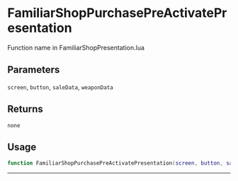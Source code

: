 # FamiliarShopPurchasePreActivatePresentation
Function name in FamiliarShopPresentation.lua
## Parameters
`screen`, `button`, `saleData`, `weaponData`
## Returns
`none`
## Usage
```lua
function FamiliarShopPurchasePreActivatePresentation(screen, button, saleData, weaponData)
```
---
